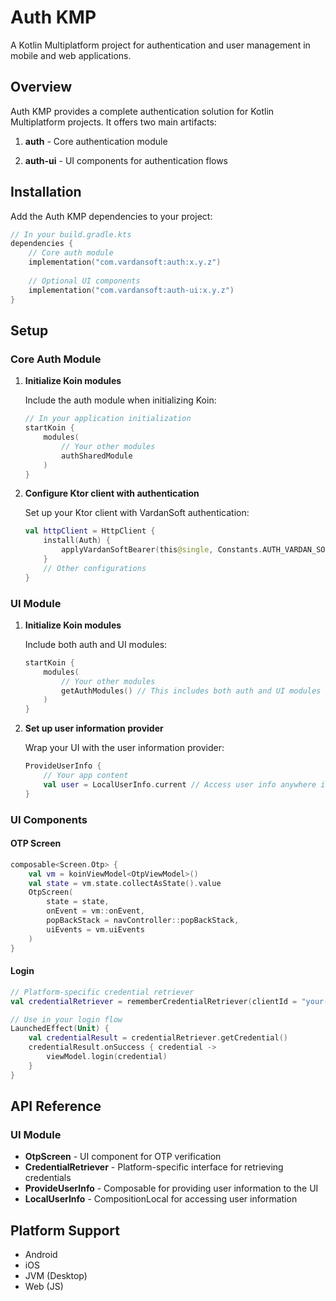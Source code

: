 # Auth KMP

A Kotlin Multiplatform project for authentication and user management in mobile and web applications.

## Overview

Auth KMP provides a complete authentication solution for Kotlin Multiplatform projects. It offers two main artifacts:

1. **auth** - Core authentication module

2. **auth-ui** - UI components for authentication flows

## Installation

Add the Auth KMP dependencies to your project:

```kotlin
// In your build.gradle.kts
dependencies {
    // Core auth module
    implementation("com.vardansoft:auth:x.y.z")
    
    // Optional UI components
    implementation("com.vardansoft:auth-ui:x.y.z")
}
```

## Setup

### Core Auth Module

1. **Initialize Koin modules**

   Include the auth module when initializing Koin:

   ```kotlin
   // In your application initialization
   startKoin {
       modules(
           // Your other modules
           authSharedModule
       )
   }
   ```

2. **Configure Ktor client with authentication**

   Set up your Ktor client with VardanSoft authentication:

   ```kotlin
   val httpClient = HttpClient {
       install(Auth) {
           applyVardanSoftBearer(this@single, Constants.AUTH_VARDAN_SOFT_ID)
       }
       // Other configurations
   }
   ```

### UI Module

1. **Initialize Koin modules**

   Include both auth and UI modules:

   ```kotlin
   startKoin {
       modules(
           // Your other modules
           getAuthModules() // This includes both auth and UI modules
       )
   }
   ```

2. **Set up user information provider**

   Wrap your UI with the user information provider:

   ```kotlin
   ProvideUserInfo {
       // Your app content
       val user = LocalUserInfo.current // Access user info anywhere in this scope
   }
   ```


### UI Components

#### OTP Screen

```kotlin
composable<Screen.Otp> {
    val vm = koinViewModel<OtpViewModel>()
    val state = vm.state.collectAsState().value
    OtpScreen(
        state = state,
        onEvent = vm::onEvent,
        popBackStack = navController::popBackStack,
        uiEvents = vm.uiEvents
    )
}
```

#### Login

```kotlin
// Platform-specific credential retriever
val credentialRetriever = rememberCredentialRetriever(clientId = "your-client-id")

// Use in your login flow
LaunchedEffect(Unit) {
    val credentialResult = credentialRetriever.getCredential()
    credentialResult.onSuccess { credential ->
        viewModel.login(credential)
    }
}
```

## API Reference

### UI Module

- **OtpScreen** - UI component for OTP verification
- **CredentialRetriever** - Platform-specific interface for retrieving credentials
- **ProvideUserInfo** - Composable for providing user information to the UI
- **LocalUserInfo** - CompositionLocal for accessing user information

## Platform Support

- Android
- iOS
- JVM (Desktop)
- Web (JS)
